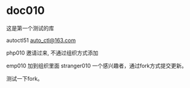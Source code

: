 # doc010
这是第一个测试的库


autoctl51   auto_ctl@163.com

php010 邀请过来,  不通过组织方式添加    

emp010 加到组织里面
stranger010  一个感兴趣者，通过fork方式提交更新。



测试一下fork。